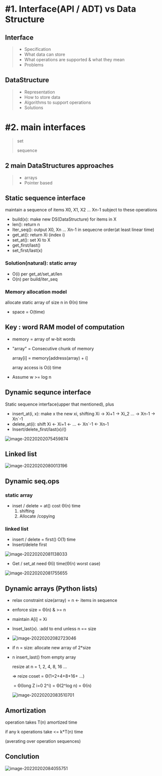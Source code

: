 # #1. Interface(API / ADT) vs Data Structure

## Interface

> - Specification
> - What data can store
> - What operations are supported & what they mean
> - Problems



## DataStructure

> - Representation
> - How to store data
> - Algorithms to support operations
> - Solutions

# #2. main interfaces

> set
>
> sequence

## 

## 2 main DataStructures approaches

> - arrays
> - Pointer based

 



## Static sequence interface

maintain a sequence of items X0, X1, X2 ... Xn-1 subject to these operations

- build(x): make new DS(DataStructure) for items in X
- len(): return n
- Iter_seq(): output X0, Xn ... Xn-1 in sequecne order(at least linear time)
- get_at():  return Xi (index i)
- set_at(): set Xi to X
- get_first/last()
- set_first/last(x)

### Solution(natural): static array

- O(i) per get_at/set_at/len
- O(n) per build/iter_seq

### Memory allocation model

allocate static array of size n in Θ(n) time

- space = O(time)



## Key : word RAM model of computation

- memory = array of w-bit words

- "array" = Consecutive chunk of memory

  array[i] = memory[address(array) + i]

  array access is O(i) time

- Assume w >= log n

 

## Dynamic sequnce interface

Static sequence interface(upper that mentioned), plus

- insert_at(i, x): make x the new xi, shifting Xi -> Xi+1 -> Xi_2 ... -> Xn-1 -> Xn`-1
- delete_at(i): shift Xi <- Xi+1 <- ... <- Xn`-1 <- Xn-1
- Insert/delete_first/last(x)/()

![image-20220202075459874](https://raw.githubusercontent.com/KrGil/TIL/main/CS/Algorithm/Interface_DataStructure.assets/image-20220202075459874.png)



## Linked list

![image-20220202080013196](https://raw.githubusercontent.com/KrGil/TIL/main/CS/Algorithm/Interface_DataStructure.assets/image-20220202080013196.png)





## Dynamic seq.ops

### static array

- inset / delete = at() cost  Θ(n) time
  1. shifting
  2. Allocate /copying

### linked list

- insert / delete = first() O(1) time
- Insert/delete first

![image-20220202081138033](https://raw.githubusercontent.com/KrGil/TIL/main/CS/Algorithm/Interface_DataStructure.assets/image-20220202081138033.png)

- Get / set_at need Θ(i) time(Θ(n) worst case)

![image-20220202081755655](https://raw.githubusercontent.com/KrGil/TIL/main/CS/Algorithm/Interface_DataStructure.assets/image-20220202081755655.png)



## Dynamic arrays (Python lists)

- relax constraint size(array) = n <- items in sequence
- enforce size = Θ(n) & >= n
- maintain A[i] = Xi
- Inset_last(x). :add to end unless n == size
- ![image-20220202082723046](https://raw.githubusercontent.com/KrGil/TIL/main/CS/Algorithm/Interface_DataStructure.assets/image-20220202082723046.png)

- if n = size: allocate new array of 2*size

- n insert_last()  from empty array

  resize at n = 1, 2, 4, 8, 16 ...

  => reize coset = Θ(1+2+4+8+16+ ...)

  ​						= Θ(long Z i=0 2^i) = Θ(2^log n) = Θ(n)

  ![image-20220202083510701](https://raw.githubusercontent.com/KrGil/TIL/main/CS/Algorithm/Interface_DataStructure.assets/image-20220202083510701.png)

## Amortization

operation takes T(n) amortized time

if any k operations take <= k*T(n) time

(averating over operation sequences)



## Conclution

![image-20220202084055751](https://raw.githubusercontent.com/KrGil/TIL/main/CS/Algorithm/Interface_DataStructure.assets/image-20220202084055751.png)